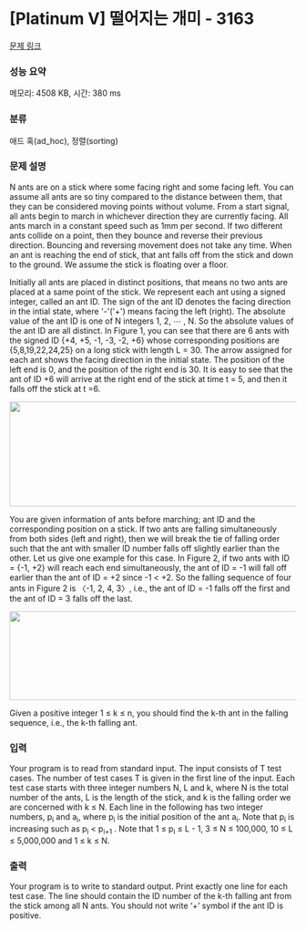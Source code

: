 # [Platinum V] 떨어지는 개미 - 3163 

[문제 링크](https://www.acmicpc.net/problem/3163) 

### 성능 요약

메모리: 4508 KB, 시간: 380 ms

### 분류

애드 혹(ad_hoc), 정렬(sorting)

### 문제 설명

<p>N ants are on a stick where some facing right and some facing left. You can assume all ants are so tiny compared to the distance between them, that they can be considered moving points without volume. From a start signal, all ants begin to march in whichever direction they are currently facing. All ants march in a constant speed such as 1mm per second. If two different ants collide on a point, then they bounce and reverse their previous direction. Bouncing and reversing movement does not take any time. When an ant is reaching the end of stick, that ant falls off from the stick and down to the ground. We assume the stick is floating over a floor. </p>

<p>Initially all ants are placed in distinct positions, that means no two ants are placed at a same point of the stick. We represent each ant using a signed integer, called an ant ID. The sign of the ant ID denotes the facing direction in the intial state, where '-'('+') means facing the left (right). The absolute value of the ant ID is one of N integers 1, 2, ⋯ , N. So the absolute values of the ant ID are all distinct. In Figure 1, you can see that there are 6 ants with the signed ID {+4, +5, -1, -3, -2, +6} whose corresponding positions are  {5,8,19,22,24,25} on a long stick with length L = 30. The arrow assigned for each ant shows the facing direction in the initial state. The position of the left end is 0, and the position of the right end is 30. It is easy to see that the ant of ID +6 will arrive at the right end of the stick at time t = 5, and then it falls off the stick at t =6. </p>

<p><img alt="" src="https://www.acmicpc.net/upload/images/ant1.png" style="height:184px; opacity:0.9; width:646px"></p>

<p>You are given information of ants before marching; ant ID and the corresponding position on a stick. If two ants are falling simultaneously from both sides (left and right), then we will break the tie of falling order such that the ant with smaller ID number falls off slightly earlier than the other. Let us give one example for this case. In Figure 2, if two ants with ID = {-1, +2} will reach each end simultaneously, the ant of ID = -1 will fall off earlier than the ant of ID = +2 since -1 < +2. So the falling sequence of four ants in Figure 2 is 〈-1, 2, 4, 3〉, i.e., the ant of ID = -1 falls off the first and the ant of ID = 3 falls off the last. </p>

<p><img alt="" src="https://www.acmicpc.net/upload/images/ant2.png" style="height:156px; opacity:0.9; width:539px"></p>

<p>Given a positive integer 1 ≤ k ≤ n, you should find the k-th ant in the falling sequence, i.e., the k-th falling ant. </p>

### 입력 

 <p>Your program is to read from standard input. The input consists of T test cases. The number of test cases T is given in the first line of the input. Each test case starts with three integer numbers N, L and k, where N is the total number of the ants, L is the length of the stick, and k is the falling order we are concerned with k ≤ N. Each line in the following has two integer numbers, p<sub>i</sub> and a<sub>i</sub>, where p<sub>i</sub> is the initial position of the ant a<sub>i</sub>. Note that p<sub>i</sub> is increasing such as p<sub>i</sub> < p<sub>i+1</sub> . Note that 1 ≤ p<sub>i</sub> ≤ L - 1, 3 ≤ N ≤ 100,000, 10 ≤ L ≤ 5,000,000 and 1 ≤ k ≤ N. </p>

### 출력 

 <p>Your program is to write to standard output. Print exactly one line for each test case. The line should contain the ID number of the k-th falling ant from the stick among all N ants. You should not write ‘+’ symbol if the ant ID is positive. </p>

